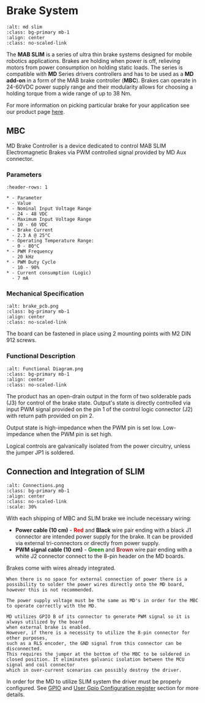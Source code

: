 # Brake System

```{figure} ./images/brake/slim_md80.jpg
:alt: md slim 
:class: bg-primary mb-1
:align: center
:class: no-scaled-link
```

The **MAB SLIM** is a series of ultra thin brake systems designed for mobile robotics applications.
Brakes are holding when power is off, relieving motors from power consumption on holding static
loads. The series is compatible with **MD** Series drivers controllers and has to be used as a **MD
add-on** in a form of the MAB brake controller (**MBC**). Brakes can operate in 24-60VDC power
supply range and their modularity allows for choosing a holding torque from a wide range of up to 38
Nm.

For more information on picking particular brake for your application see our product page
[here](https://www.mabrobotics.pl/product-page/mab-slim-electromagnetic-brake).

## MBC

MD Brake Controller is a device dedicated to control MAB SLIM Electromagnetic Brakes via PWM
controlled signal provided by MD Aux connector.

### Parameters

```{list-table}
:header-rows: 1

* - Parameter
  - Value
* - Nominal Input Voltage Range
  - 24 - 48 VDC
* - Maximum Input Voltage Range
  - 10 - 60 VDC
* - Brake Current
  - 2.3 A @ 25°C
* - Operating Temperature Range: 
  - 0 - 80°C
* - PWM Frequency 
  - 20 kHz
* - PWM Duty Cycle
  - 10 - 90%
* - Current consumption (Logic)
  - 7 mA
```

### Mechanical Specification

```{figure} images/brake/brake_pcb.png
:alt: brake_pcb.png
:class: bg-primary mb-1
:align: center
:class: no-scaled-link
```

The board can be fastened in place using 2 mounting points with M2 DIN 912 screws.

<div style="page-break-after: always;"></div>

### Functional Description

```{figure} images/functional_diagram.png
:alt: Functional Diagram.png
:class: bg-primary mb-1
:align: center
:class: no-scaled-link
```

The product has an open-drain output in the form of two solderable pads (J3) for control of the
brake state. Output's state is directly controlled via input PWM signal provided on the pin 1 of the
control logic connector (J2) with return path provided on pin 2.

Output state is high-impedance when the PWM pin is set low. Low-impedance when the PWM pin is set
high.

Logical controls are galvanically isolated from the power circuitry, unless the jumper JP1 is
soldered.

## Connection and Integration of SLIM

```{figure} images/brake/MBC_connected.png
:alt: Connections.png
:class: bg-primary mb-1
:align: center
:class: no-scaled-link
:scale: 30%
```

With each shipping of MBC and SLIM brake we include necessary wiring:

- **Power cable (10 cm)** - <span style='color: red'>**Red**</span> and **Black** wire pair ending
  with a black J1 connector are intended power supply for the brake. It can be provided via external
  tri-connectors or directly from power supply.
- **PWM signal cable (10 cm)** - <span style='color: green'>**Green**</span> and
  <span style='color: brown'>**Brown**</span> wire pair ending with a white J2 connector connect to
  the 8-pin header on the MD boards.

Brakes come with wires already integrated.

```{note}
When there is no space for external connection of power there is a possibility to solder the power wires directly onto the MD board, however this is not recommended. 
```

```{important}
The power supply voltage must be the same as MD's in order for the MBC to operate correctly with the MD.
```

```{note}
MD utilizes GPIO B of its connector to generate PWM signal so it is always utilized by the board 
when external brake is enabled.
However, if there is a necessity to utilize the 8-pin connector for other purposes, 
such as a RLS encoder, the GND signal from this connector can be disconnected.
This requires the jumper at the bottom of the MBC to be soldered in closed position. It eliminates galvanic isolation between the MCU signal and coil connector
which in over-current scenarios can possibly destroy the driver.
```

In order for the MD to utilize SLIM system the driver must be properly configured. See [GPIO](GPIO)
and [User Gpio Configuration register](registers) section for more details.
